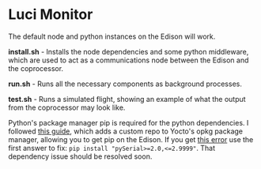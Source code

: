 # Luci Monitor

The default node and python instances on the Edison will work. 

**install.sh** - Installs the node dependencies and some python middleware,  which are used to act as a communications node between the Edison and the coprocessor.

**run.sh** - Runs all the necessary components as background processes.

**test.sh** - Runs a simulated flight, showing an example of what the output from the coprocessor may look like.

Python's package manager pip is required for the python dependencies. I followed [this guide](http://mendrugory.weebly.com/blog/intel-edison-and-python), which adds a custom repo to Yocto's opkg package manager, allowing you to get pip on the Edison. If you get [this error](http://stackoverflow.com/questions/34602168/dronekit-failed-to-connect-to-dev-tty-usbmodem1411-serial-object-has-no-at) use the first answer to fix: `pip install "pySerial>=2.0,<=2.9999"`. That dependency issue should be resolved soon.

